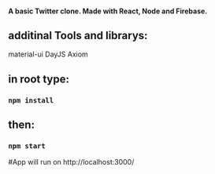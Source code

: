 #### A basic Twitter clone. Made with React, Node and Firebase.

## additinal Tools and librarys:
material-ui
DayJS
Axiom


## in root type:
### `npm install`
## then:
### `npm start`

#App will run on http://localhost:3000/

